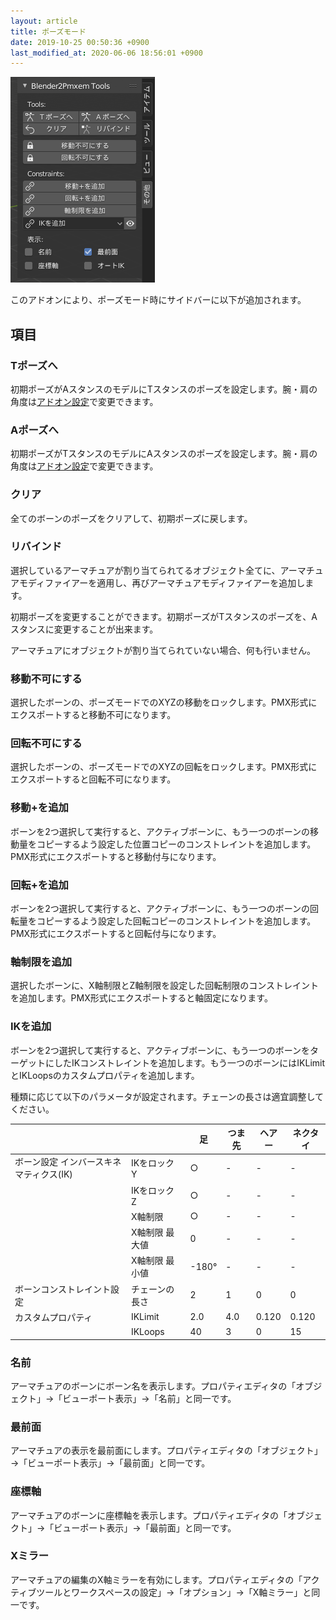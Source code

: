 ```yaml
---
layout: article
title: ポーズモード
date: 2019-10-25 00:50:36 +0900
last_modified_at: 2020-06-06 18:56:01 +0900
---
```

![ポーズモード時サイドバー](/assets/image/features/UI_manual_pose_mode.png)

このアドオンにより、ポーズモード時にサイドバーに以下が追加されます。

## 項目

### Tポーズへ
初期ポーズがAスタンスのモデルにTスタンスのポーズを設定します。腕・肩の角度は[アドオン設定](/features/preference)で変更できます。

### Aポーズへ
初期ポーズがTスタンスのモデルにAスタンスのポーズを設定します。腕・肩の角度は[アドオン設定](/features/preference)で変更できます。

### クリア
全てのボーンのポーズをクリアして、初期ポーズに戻します。

### リバインド
選択しているアーマチュアが割り当てられてるオブジェクト全てに、アーマチュアモディファイアーを適用し、再びアーマチュアモディファイアーを追加します。

初期ポーズを変更することができます。初期ポーズがTスタンスのポーズを、Aスタンスに変更することが出来ます。

アーマチュアにオブジェクトが割り当てられていない場合、何も行いません。

### 移動不可にする
選択したボーンの、ポーズモードでのXYZの移動をロックします。PMX形式にエクスポートすると移動不可になります。

### 回転不可にする
選択したボーンの、ポーズモードでのXYZの回転をロックします。PMX形式にエクスポートすると回転不可になります。

### 移動+を追加
ボーンを2つ選択して実行すると、アクティブボーンに、もう一つのボーンの移動量をコピーするよう設定した位置コピーのコンストレイントを追加します。PMX形式にエクスポートすると移動付与になります。

### 回転+を追加
ボーンを2つ選択して実行すると、アクティブボーンに、もう一つのボーンの回転量をコピーするよう設定した回転コピーのコンストレイントを追加します。PMX形式にエクスポートすると回転付与になります。

### 軸制限を追加
選択したボーンに、X軸制限とZ軸制限を設定した回転制限のコンストレイントを追加します。PMX形式にエクスポートすると軸固定になります。

### IKを追加
ボーンを2つ選択して実行すると、アクティブボーンに、もう一つのボーンをターゲットにしたIKコンストレイントを追加します。もう一つのボーンにはIKLimitとIKLoopsのカスタムプロパティを追加します。

種類に応じて以下のパラメータが設定されます。チェーンの長さは適宜調整してください。

|||足|つま先|ヘアー|ネクタイ|
---|---|---|---|---|---
|ボーン設定 インバースキネマティクス(IK)|IKをロック Y|○|-|-|-|
||IKをロック Z|○|-|-|-|
||X軸制限|○|-|-|-|
||X軸制限 最大値|0|-|-|-|
||X軸制限 最小値|-180°|-|-|-|
|ボーンコンストレイント設定|チェーンの長さ|2|1|0|0|
|カスタムプロパティ|IKLimit|2.0|4.0|0.120|0.120|
||IKLoops|40|3|0|15|

### 名前
アーマチュアのボーンにボーン名を表示します。プロパティエディタの「オブジェクト」→「ビューポート表示」→「名前」と同一です。

### 最前面
アーマチュアの表示を最前面にします。プロパティエディタの「オブジェクト」→「ビューポート表示」→「最前面」と同一です。

### 座標軸
アーマチュアのボーンに座標軸を表示します。プロパティエディタの「オブジェクト」→「ビューポート表示」→「最前面」と同一です。

### Xミラー
アーマチュアの編集のX軸ミラーを有効にします。プロパティエディタの「アクティブツールとワークスペースの設定」→「オプション」→「X軸ミラー」と同一です。

